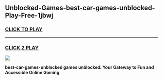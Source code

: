 
## Unblocked-Games-best-car-games-unblocked-Play-Free-1jbwj
<h3>
<a href="https://premium76.site?title=best-car-games-unblocked&ref=22A">CLICK TO PLAY</a></h3>
<hr>

<h3>
<a href="https://premium76.site?title=best-car-games-unblocked&ref=22A">CLICK 2 PLAY</a>
  
</h3>

<a href="https://premium76.site?title=best-car-games-unblocked&ref=22A"><img src="https://clearcache.store/games.png"></a>


**best-car-games-unblocked games unblocked: Your Gateway to Fun and Accessible Online Gaming**
